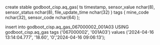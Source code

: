 

create stable godboot_cisp.aq_gas(
	ts timestamp, 
	sensor_value nchar(8), 
	sensor_status nchar(8), 
	file_update_time nchar(32)
) tags (
	mine_code nchar(32), 
	sensor_code nchar(64)
);


insert into godboot_cisp.aq_gas_067000002_001A03 USING godboot_cisp.aq_gas tags ('067000002', '001A03') values ('2024-04-16 13:14:04.777', '18.60', '0','2024-04-16 09:06:13');

